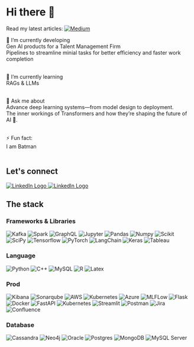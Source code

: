 # Hi there 👋

Read my latest articles: <a href='https://molgorithm.medium.com'> <img src="https://img.shields.io/badge/Medium-12100E?style=for-the-badge&logo=medium&logoColor=white" alt="Medium"/> </a> 

<!--
**molgorithmo/molgorithmo** is a ✨ _special_ ✨ repository because its `README.md` (this file) appears on your GitHub profile.

Here are some ideas to get you started:
-->
🔭 I’m currently developing <br>
Gen AI products for a Talent Management Firm <br>
Pipelines to streamline minial tasks for better efficiency and faster work completion <br><br>

🌱 I’m currently learning <br>
RAGs & LLMs<br><br>

💬 Ask me about<br>
Advance deep learning systems—from model design to deployment. <br>
The inner workings of Transformers and how they’re shaping the future of AI 🤖.<br><br>

⚡ Fun fact: <br>
I am Batman <br><br>

## Let's connect
<p float="left">
  <a href='https://linkedin.com/in/mohitsharmax'>
    <img src="https://img.shields.io/badge/LinkedIn-0077B5?style=for-the-badge&logo=linkedin&logoColor=white" alt="LinkedIn Logo"/>
  </a>
  <a href='https://calendly.com/molgorithm'>
    <img src="https://img.shields.io/badge/Calendly-006BFF?style=for-the-badge&logo=calendly&logoColor=white" alt="LinkedIn Logo"/>
  </a>  
</p>

## The stack
### Frameworks & Libraries
<p float="left">
  <img src='https://img.shields.io/badge/Apache_Kafka-231F20?style=for-the-badge&logo=apache-kafka&logoColor=white' alt='Kafka'/>
  <img src='https://img.shields.io/badge/Apache_Spark-FFFFFF?style=for-the-badge&logo=apachespark&logoColor=#E35A16' alt='Spark'/>
  <img src='https://img.shields.io/badge/GraphQl-E10098?style=for-the-badge&logo=graphql&logoColor=white' alt='GraphQL'/>
  
  <img src='https://img.shields.io/badge/Jupyter-F37626.svg?&style=for-the-badge&logo=Jupyter&logoColor=white' alt='Jupyter'/>
  
  
  <img src='https://img.shields.io/badge/Pandas-2C2D72?style=for-the-badge&logo=pandas&logoColor=white' alt='Pandas'/>
  <img src='https://img.shields.io/badge/Numpy-777BB4?style=for-the-badge&logo=numpy&logoColor=white' alt='Numpy'/>
  <img src='https://img.shields.io/badge/scikit_learn-F7931E?style=for-the-badge&logo=scikit-learn&logoColor=white' alt='Scikit'/>
  <img src='https://img.shields.io/badge/SciPy-654FF0?style=for-the-badge&logo=SciPy&logoColor=white' alt='SciPy'/>
  
  <img src='https://img.shields.io/badge/TensorFlow-FF6F00?style=for-the-badge&logo=tensorflow&logoColor=white' alt='Tensorflow'/>
  <img src='https://img.shields.io/badge/PyTorch-EE4C2C?style=for-the-badge&logo=pytorch&logoColor=white' alt='PyTorch'/>
  <img src='https://img.shields.io/badge/langchain-1C3C3C?style=for-the-badge&logo=langchain&logoColor=white' alt='LangChain'/>
  <img src='https://img.shields.io/badge/Keras-FF0000?style=for-the-badge&logo=keras&logoColor=white' alt='Keras'/>
  <img src='https://img.shields.io/badge/Tableau-E97627?style=for-the-badge&logo=Tableau&logoColor=white' alt='Tableau'/>
</p>

### Language
<p float="left">
  <img src='https://img.shields.io/badge/Python-FFD43B?style=for-the-badge&logo=python&logoColor=blue' alt='Python'/>
  <img src='https://img.shields.io/badge/C%2B%2B-00599C?style=for-the-badge&logo=c%2B%2B&logoColor=white' alt='C++'/>
  <img src='https://img.shields.io/badge/MySQL-005C84?style=for-the-badge&logo=mysql&logoColor=white' alt='MySQL'/>
  <img src='https://img.shields.io/badge/r-%23276DC3.svg?style=for-the-badge&logo=r&logoColor=white' alt='R'/>
  <img src='https://img.shields.io/badge/latex-%23008080.svg?style=for-the-badge&logo=latex&logoColor=white' alt='Latex'/>
</p>
<!--<img src='https://img.shields.io/badge/Google%20Gemini-8E75B2?style=for-the-badge&logo=googlegemini&logoColor=white' alt='GEMINI'/>
  <img src='https://img.shields.io/badge/ChatGPT-74aa9c?style=for-the-badge&logo=openai&logoColor=white' alt='ChatGPT'/>-->
  
### Prod
<p float='left'>
  <img src='https://img.shields.io/badge/Kibana-005571?style=for-the-badge&logo=Kibana&logoColor=white' alt='Kibana'/>
  <img src='https://img.shields.io/badge/Sonarqube-5190cf?style=for-the-badge&logo=sonarqube&logoColor=white' alt='Sonarqube'/>
  <img src='https://img.shields.io/badge/Amazon_AWS-FF9900?style=for-the-badge&logo=amazonaws&logoColor=white' alt='AWS'/>
  <img src='https://img.shields.io/badge/Kubernetes-3069DE?style=for-the-badge&logo=kubernetes&logoColor=white' alt='Kubernetes'/>
  <img src='https://img.shields.io/badge/microsoft%20azure-0089D6?style=for-the-badge&logo=microsoft-azure&logoColor=white' alt='Azure'/>
  <img src='https://img.shields.io/badge/mlflow-%23d9ead3.svg?style=for-the-badge&logo=numpy&logoColor=blue' alt='MLFLow'/>  
  <img src='https://img.shields.io/badge/flask-%23000.svg?style=for-the-badge&logo=flask&logoColor=white' alt='Flask'/>  
  <img src='https://img.shields.io/badge/Docker-2CA5E0?style=for-the-badge&logo=docker&logoColor=white' alt='Docker'/>
  <img src='https://img.shields.io/badge/fastapi-109989?style=for-the-badge&logo=FASTAPI&logoColor=white' alt='FastAPI'/>
  <img src='https://img.shields.io/badge/kubernetes-326ce5.svg?&style=for-the-badge&logo=kubernetes&logoColor=white' alt='Kubernetes'/>
  <img src='https://img.shields.io/badge/Streamlit-FF4B4B?style=for-the-badge&logo=Streamlit&logoColor=white' alt='Streamlit'/>
  <img src='https://img.shields.io/badge/Postman-FF6C37?style=for-the-badge&logo=Postman&logoColor=white' alt='Postman'/>
  <img src='https://img.shields.io/badge/jira-%230A0FFF.svg?style=for-the-badge&logo=jira&logoColor=white' alt='Jira'/>
  <img src='https://img.shields.io/badge/confluence-%23172BF4.svg?style=for-the-badge&logo=confluence&logoColor=white' alt='Confluence'/>
  
</p>

### Database
<p float='left'>
  <img src='https://img.shields.io/badge/Cassandra-1287B1?style=for-the-badge&logo=apache%20cassandra&logoColor=white' alt='Cassandra'/>
  <img src='https://img.shields.io/badge/Neo4j-018bff?style=for-the-badge&logo=neo4j&logoColor=white' alt='Neo4j'/>
  <img src='https://img.shields.io/badge/MySQL-005C84?style=for-the-badge&logo=mysql&logoColor=white' alt='Oracle'/> 
  <img src='https://img.shields.io/badge/postgres-%23316192.svg?style=for-the-badge&logo=postgresql&logoColor=white' alt='Postgres'/> 
  <img src='https://img.shields.io/badge/MongoDB-%234ea94b.svg?style=for-the-badge&logo=mongodb&logoColor=white' alt='MongoDB'/> 
  <img src='https://img.shields.io/badge/Microsoft%20SQL%20Server-CC2927?style=for-the-badge&logo=microsoft%20sql%20server&logoColor=white' alt='MySQL Server'/> 
</p>
